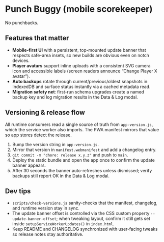 # Punch Buggy (mobile scorekeeper)

No punchbacks.

## Features that matter

- **Mobile-first UI** with a persistent, top-mounted update banner that respects safe-area insets, so new builds are obvious even on notch devices.
- **Player avatars** support inline uploads with a consistent SVG camera icon and accessible labels (screen readers announce “Change Player X avatar”).
- **Auto backups** rotate through current/previous/oldest snapshots in IndexedDB and surface status instantly via a cached metadata read.
- **Migration safety net**: first-run schema upgrades create a named backup key and log migration results in the Data & Log modal.

## Versioning & release flow

All runtime consumers read a single source of truth from `app-version.js`, which the service worker also imports. The PWA manifest mirrors that value so app stores detect the release.

1. Bump the version string in `app-version.js`.
2. Mirror that version in `manifest.webmanifest` and add a changelog entry.
3. `git commit -m "chore: release x.y.z"` and push to `main`.
4. Deploy the static bundle and open the app once to confirm the update banner appears.
5. After 30 seconds the banner auto-refreshes unless dismissed; verify backups still report OK in the Data & Log modal.

## Dev tips

- `scripts/check-versions.js` sanity-checks that the manifest, changelog, and runtime version stay in sync.
- The update banner offset is controlled via the CSS custom property `--update-banner-offset`; when tweaking layout, confirm it still gets set inside `setupServiceWorkerUpdates()` in `index.html`.
- Keep README and CHANGELOG synchronized with user-facing tweaks so release notes stay authoritative.
